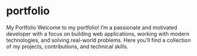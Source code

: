 # portfolio
My Portfolio Welcome to my portfolio! I’m a passionate and motivated developer with a focus on building web applications, working with modern technologies, and solving real-world problems. Here you’ll find a collection of my projects, contributions, and technical skills.  
